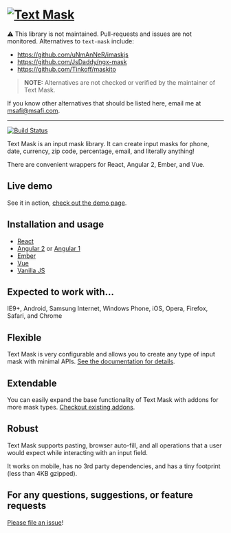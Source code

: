 # [![Text Mask](assets/logo.png)](https://github.com/text-mask/text-mask/#readme)

⚠️ This library is not maintained. Pull-requests and issues are not monitored. Alternatives to `text-mask` include:

* https://github.com/uNmAnNeR/imaskjs
* https://github.com/JsDaddy/ngx-mask
* https://github.com/Tinkoff/maskito

> **NOTE:** Alternatives are not checked or verified by the maintainer of Text Mask. 

If you know other alternatives that should be listed here, email me at msafi@msafi.com.

-----

[![Build Status](https://travis-ci.org/text-mask/text-mask.svg?branch=master)](https://travis-ci.org/text-mask/text-mask)

Text Mask is an input mask library. It can create input masks for phone, date, currency, zip code, percentage, email, 
and literally anything!

There are convenient wrappers for React, Angular 2, Ember, and Vue.

## Live demo

See it in action, [check out the demo page](https://text-mask.github.io/text-mask/).

## Installation and usage

* [React](react#readme)
* [Angular 2](angular2#readme) or [Angular 1](angular1#readme)
* [Ember](ember#readme)
* [Vue](vue#readme)
* [Vanilla JS](vanilla#readme)

## Expected to work with...

IE9+, Android, Samsung Internet, Windows Phone, iOS, Opera, Firefox, Safari, and Chrome

## Flexible

Text Mask is very configurable and allows you to create any type of input mask with minimal APIs.
[See the documentation for details](https://github.com/text-mask/text-mask/blob/master/componentDocumentation.md#readme).

## Extendable

You can easily expand the base functionality of Text Mask with addons for more mask types. 
[Checkout existing addons](https://github.com/text-mask/text-mask/tree/master/addons/#readme).

## Robust

Text Mask supports pasting, browser auto-fill, and all operations that a user would expect while interacting with
an input field.

It works on mobile, has no 3rd party dependencies, and has a tiny footprint (less than 4KB gzipped).

## For any questions, suggestions, or feature requests

[Please file an issue](https://github.com/text-mask/text-mask/issues)!
